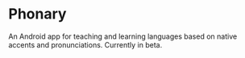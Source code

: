 # Phonary
An Android app for teaching and learning languages based on native accents and pronunciations. Currently in beta.
